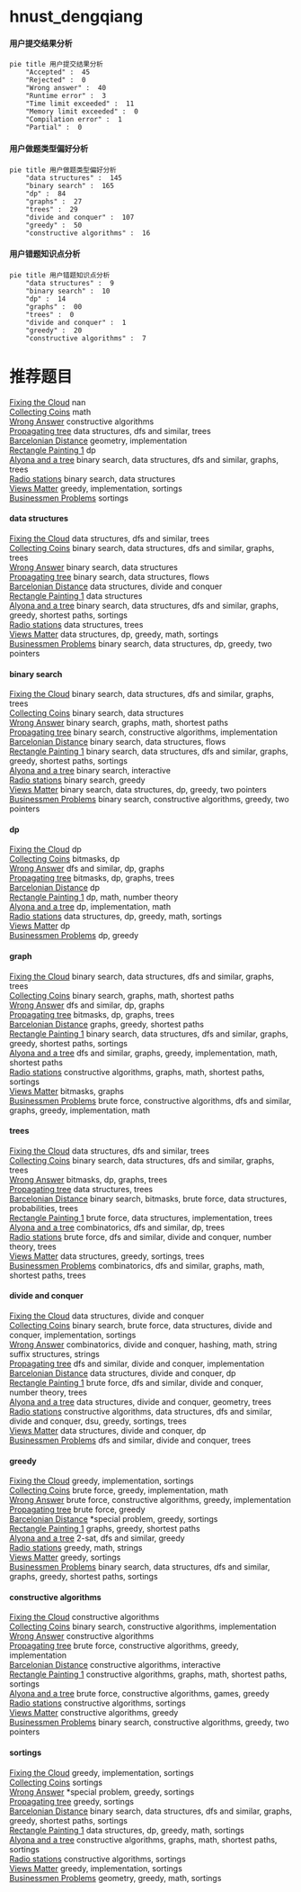 # hnust_dengqiang
<!-- tabs:start -->
#### **用户提交结果分析**

```mermaid
pie title 用户提交结果分析
    "Accepted" :  45
    "Rejected" :  0
    "Wrong answer" :  40
    "Runtime error" :  3
    "Time limit exceeded" :  11
    "Memory limit exceeded" :  0
    "Compilation error" :  1
    "Partial" :  0
```
#### **用户做题类型偏好分析**

```mermaid
pie title 用户做题类型偏好分析
    "data structures" :  145
    "binary search" :  165
    "dp" :  84
    "graphs" :  27
    "trees" :  29
    "divide and conquer" :  107
    "greedy" :  50
    "constructive algorithms" :  16
```
#### **用户错题知识点分析**

```mermaid
pie title 用户错题知识点分析
    "data structures" :  9
    "binary search" :  10
    "dp" :  14
    "graphs" :  00
    "trees" :  0
    "divide and conquer" :  1
    "greedy" :  20
    "constructive algorithms" :  7
```
<!-- tabs:end -->
# 推荐题目
[Fixing the Cloud](https://codeforces.com/contest/1460/problem/A)		nan		  
[Collecting Coins](http://codeforces.com/problemset/problem/1294/A)		math		  
[Wrong Answer](https://codeforces.com/contest/1130/problem/E)		constructive algorithms		  
[Propagating tree](http://codeforces.com/problemset/problem/383/C)		data structures,
                        dfs and similar,
                        trees		  
[Barcelonian Distance](https://codeforces.com/contest/1078/problem/A)		geometry,
                        implementation		  
[Rectangle Painting 1](https://codeforces.com/contest/1199/problem/F)		dp		  
[Alyona and a tree](https://codeforces.com/contest/740/problem/D)		binary search,
                        data structures,
                        dfs and similar,
                        graphs,
                        trees		  
[Radio stations](http://codeforces.com/problemset/problem/762/E)		binary search,
                        data structures		  
[Views Matter](http://codeforces.com/problemset/problem/1061/B)		greedy,
                        implementation,
                        sortings		  
[Businessmen Problems](http://codeforces.com/problemset/problem/981/B)		sortings		  
<!-- tabs:start -->
#### **data structures**
[Fixing the Cloud](http://codeforces.com/problemset/problem/383/C)		data structures,
                        dfs and similar,
                        trees		  
[Collecting Coins](https://codeforces.com/contest/740/problem/D)		binary search,
                        data structures,
                        dfs and similar,
                        graphs,
                        trees		  
[Wrong Answer](http://codeforces.com/problemset/problem/762/E)		binary search,
                        data structures		  
[Propagating tree](http://codeforces.com/problemset/problem/802/O)		binary search,
                        data structures,
                        flows		  
[Barcelonian Distance](http://codeforces.com/problemset/problem/1139/F)		data structures,
                        divide and conquer		  
[Rectangle Painting 1](http://codeforces.com/problemset/problem/1017/G)		data structures		  
[Alyona and a tree](http://codeforces.com/problemset/problem/1307/D)		binary search,
                        data structures,
                        dfs and similar,
                        graphs,
                        greedy,
                        shortest paths,
                        sortings		  
[Radio stations](http://codeforces.com/problemset/problem/1458/F)		data structures,
                        trees		  
[Views Matter](https://codeforces.com/contest/1321/problem/B)		data structures,
                        dp,
                        greedy,
                        math,
                        sortings		  
[Businessmen Problems](http://codeforces.com/problemset/problem/1492/C)		binary search,
                        data structures,
                        dp,
                        greedy,
                        two pointers		  
#### **binary search**
[Fixing the Cloud](https://codeforces.com/contest/740/problem/D)		binary search,
                        data structures,
                        dfs and similar,
                        graphs,
                        trees		  
[Collecting Coins](http://codeforces.com/problemset/problem/762/E)		binary search,
                        data structures		  
[Wrong Answer](http://codeforces.com/problemset/problem/97/C)		binary search,
                        graphs,
                        math,
                        shortest paths		  
[Propagating tree](http://codeforces.com/problemset/problem/815/E)		binary search,
                        constructive algorithms,
                        implementation		  
[Barcelonian Distance](http://codeforces.com/problemset/problem/802/O)		binary search,
                        data structures,
                        flows		  
[Rectangle Painting 1](http://codeforces.com/problemset/problem/1307/D)		binary search,
                        data structures,
                        dfs and similar,
                        graphs,
                        greedy,
                        shortest paths,
                        sortings		  
[Alyona and a tree](https://codeforces.com/contest/1020/problem/D)		binary search,
                        interactive		  
[Radio stations](http://codeforces.com/problemset/problem/1250/J)		binary search,
                        greedy		  
[Views Matter](http://codeforces.com/problemset/problem/1492/C)		binary search,
                        data structures,
                        dp,
                        greedy,
                        two pointers		  
[Businessmen Problems](http://codeforces.com/problemset/problem/1463/D)		binary search,
                        constructive algorithms,
                        greedy,
                        two pointers		  
#### **dp**
[Fixing the Cloud](https://codeforces.com/contest/1199/problem/F)		dp		  
[Collecting Coins](http://codeforces.com/problemset/problem/1168/C)		bitmasks,
                        dp		  
[Wrong Answer](http://codeforces.com/problemset/problem/283/B)		dfs and similar,
                        dp,
                        graphs		  
[Propagating tree](http://codeforces.com/problemset/problem/152/E)		bitmasks,
                        dp,
                        graphs,
                        trees		  
[Barcelonian Distance](http://codeforces.com/problemset/problem/478/D)		dp		  
[Rectangle Painting 1](http://codeforces.com/problemset/problem/283/D)		dp,
                        math,
                        number theory		  
[Alyona and a tree](http://codeforces.com/problemset/problem/375/E)		dp,
                        implementation,
                        math		  
[Radio stations](https://codeforces.com/contest/1321/problem/B)		data structures,
                        dp,
                        greedy,
                        math,
                        sortings		  
[Views Matter](http://codeforces.com/problemset/problem/1096/D)		dp		  
[Businessmen Problems](http://codeforces.com/problemset/problem/1420/E)		dp,
                        greedy		  
#### **graph**
[Fixing the Cloud](https://codeforces.com/contest/740/problem/D)		binary search,
                        data structures,
                        dfs and similar,
                        graphs,
                        trees		  
[Collecting Coins](http://codeforces.com/problemset/problem/97/C)		binary search,
                        graphs,
                        math,
                        shortest paths		  
[Wrong Answer](http://codeforces.com/problemset/problem/283/B)		dfs and similar,
                        dp,
                        graphs		  
[Propagating tree](http://codeforces.com/problemset/problem/152/E)		bitmasks,
                        dp,
                        graphs,
                        trees		  
[Barcelonian Distance](http://codeforces.com/problemset/problem/1076/D)		graphs,
                        greedy,
                        shortest paths		  
[Rectangle Painting 1](http://codeforces.com/problemset/problem/1307/D)		binary search,
                        data structures,
                        dfs and similar,
                        graphs,
                        greedy,
                        shortest paths,
                        sortings		  
[Alyona and a tree](http://codeforces.com/problemset/problem/520/B)		dfs and similar,
                        graphs,
                        greedy,
                        implementation,
                        math,
                        shortest paths		  
[Radio stations](http://codeforces.com/problemset/problem/1506/F)		constructive algorithms,
                        graphs,
                        math,
                        shortest paths,
                        sortings		  
[Views Matter](http://codeforces.com/problemset/problem/718/E)		bitmasks,
                        graphs		  
[Businessmen Problems](http://codeforces.com/problemset/problem/1487/C)		brute force,
                        constructive algorithms,
                        dfs and similar,
                        graphs,
                        greedy,
                        implementation,
                        math		  
#### **trees**
[Fixing the Cloud](http://codeforces.com/problemset/problem/383/C)		data structures,
                        dfs and similar,
                        trees		  
[Collecting Coins](https://codeforces.com/contest/740/problem/D)		binary search,
                        data structures,
                        dfs and similar,
                        graphs,
                        trees		  
[Wrong Answer](http://codeforces.com/problemset/problem/152/E)		bitmasks,
                        dp,
                        graphs,
                        trees		  
[Propagating tree](http://codeforces.com/problemset/problem/1458/F)		data structures,
                        trees		  
[Barcelonian Distance](http://codeforces.com/problemset/problem/1479/D)		binary search,
                        bitmasks,
                        brute force,
                        data structures,
                        probabilities,
                        trees		  
[Rectangle Painting 1](http://codeforces.com/problemset/problem/1511/C)		brute force,
                        data structures,
                        implementation,
                        trees		  
[Alyona and a tree](http://codeforces.com/problemset/problem/1499/F)		combinatorics,
                        dfs and similar,
                        dp,
                        trees		  
[Radio stations](http://codeforces.com/problemset/problem/1491/E)		brute force,
                        dfs and similar,
                        divide and conquer,
                        number theory,
                        trees		  
[Views Matter](http://codeforces.com/problemset/problem/1466/D)		data structures,
                        greedy,
                        sortings,
                        trees		  
[Businessmen Problems](http://codeforces.com/problemset/problem/1495/D)		combinatorics,
                        dfs and similar,
                        graphs,
                        math,
                        shortest paths,
                        trees		  
#### **divide and conquer**
[Fixing the Cloud](http://codeforces.com/problemset/problem/1139/F)		data structures,
                        divide and conquer		  
[Collecting Coins](http://codeforces.com/problemset/problem/1461/D)		binary search,
                        brute force,
                        data structures,
                        divide and conquer,
                        implementation,
                        sortings		  
[Wrong Answer](http://codeforces.com/problemset/problem/1466/G)		combinatorics,
                        divide and conquer,
                        hashing,
                        math,
                        string suffix structures,
                        strings		  
[Propagating tree](http://codeforces.com/problemset/problem/1490/D)		dfs and similar,
                        divide and conquer,
                        implementation		  
[Barcelonian Distance](https://codeforces.com/contest/1483/problem/C)		data structures,
                        divide and conquer,
                        dp		  
[Rectangle Painting 1](http://codeforces.com/problemset/problem/1491/E)		brute force,
                        dfs and similar,
                        divide and conquer,
                        number theory,
                        trees		  
[Alyona and a tree](http://codeforces.com/problemset/problem/1303/G)		data structures,
                        divide and conquer,
                        geometry,
                        trees		  
[Radio stations](http://codeforces.com/problemset/problem/1494/D)		constructive algorithms,
                        data structures,
                        dfs and similar,
                        divide and conquer,
                        dsu,
                        greedy,
                        sortings,
                        trees		  
[Views Matter](http://codeforces.com/problemset/problem/1482/E)		data structures,
                        divide and conquer,
                        dp		  
[Businessmen Problems](http://codeforces.com/problemset/problem/566/C)		dfs and similar,
                        divide and conquer,
                        trees		  
#### **greedy**
[Fixing the Cloud](http://codeforces.com/problemset/problem/1061/B)		greedy,
                        implementation,
                        sortings		  
[Collecting Coins](http://codeforces.com/problemset/problem/1389/D)		brute force,
                        greedy,
                        implementation,
                        math		  
[Wrong Answer](https://codeforces.com/contest/1484/problem/C)		brute force,
                        constructive algorithms,
                        greedy,
                        implementation		  
[Propagating tree](https://codeforces.com/contest/1229/problem/A)		brute force,
                        greedy		  
[Barcelonian Distance](http://codeforces.com/problemset/problem/1346/C)		*special problem,
                        greedy,
                        sortings		  
[Rectangle Painting 1](http://codeforces.com/problemset/problem/1076/D)		graphs,
                        greedy,
                        shortest paths		  
[Alyona and a tree](http://codeforces.com/problemset/problem/1218/I)		2-sat,
                        dfs and similar,
                        greedy		  
[Radio stations](http://codeforces.com/problemset/problem/508/B)		greedy,
                        math,
                        strings		  
[Views Matter](http://codeforces.com/problemset/problem/1077/E)		greedy,
                        sortings		  
[Businessmen Problems](http://codeforces.com/problemset/problem/1307/D)		binary search,
                        data structures,
                        dfs and similar,
                        graphs,
                        greedy,
                        shortest paths,
                        sortings		  
#### **constructive algorithms**
[Fixing the Cloud](https://codeforces.com/contest/1130/problem/E)		constructive algorithms		  
[Collecting Coins](http://codeforces.com/problemset/problem/815/E)		binary search,
                        constructive algorithms,
                        implementation		  
[Wrong Answer](http://codeforces.com/problemset/problem/1335/B)		constructive algorithms		  
[Propagating tree](https://codeforces.com/contest/1484/problem/C)		brute force,
                        constructive algorithms,
                        greedy,
                        implementation		  
[Barcelonian Distance](http://codeforces.com/problemset/problem/1336/D)		constructive algorithms,
                        interactive		  
[Rectangle Painting 1](http://codeforces.com/problemset/problem/1506/F)		constructive algorithms,
                        graphs,
                        math,
                        shortest paths,
                        sortings		  
[Alyona and a tree](https://codeforces.com/contest/1397/problem/D)		brute force,
                        constructive algorithms,
                        games,
                        greedy		  
[Radio stations](http://codeforces.com/problemset/problem/798/D)		constructive algorithms,
                        sortings		  
[Views Matter](http://codeforces.com/problemset/problem/1493/A)		constructive algorithms,
                        greedy		  
[Businessmen Problems](http://codeforces.com/problemset/problem/1463/D)		binary search,
                        constructive algorithms,
                        greedy,
                        two pointers		  
#### **sortings**
[Fixing the Cloud](http://codeforces.com/problemset/problem/1061/B)		greedy,
                        implementation,
                        sortings		  
[Collecting Coins](http://codeforces.com/problemset/problem/981/B)		sortings		  
[Wrong Answer](http://codeforces.com/problemset/problem/1346/C)		*special problem,
                        greedy,
                        sortings		  
[Propagating tree](http://codeforces.com/problemset/problem/1077/E)		greedy,
                        sortings		  
[Barcelonian Distance](http://codeforces.com/problemset/problem/1307/D)		binary search,
                        data structures,
                        dfs and similar,
                        graphs,
                        greedy,
                        shortest paths,
                        sortings		  
[Rectangle Painting 1](https://codeforces.com/contest/1321/problem/B)		data structures,
                        dp,
                        greedy,
                        math,
                        sortings		  
[Alyona and a tree](http://codeforces.com/problemset/problem/1506/F)		constructive algorithms,
                        graphs,
                        math,
                        shortest paths,
                        sortings		  
[Radio stations](http://codeforces.com/problemset/problem/798/D)		constructive algorithms,
                        sortings		  
[Views Matter](http://codeforces.com/problemset/problem/1144/B)		greedy,
                        implementation,
                        sortings		  
[Businessmen Problems](https://codeforces.com/contest/1496/problem/C)		geometry,
                        greedy,
                        math,
                        sortings		  
<!-- tabs:end -->
